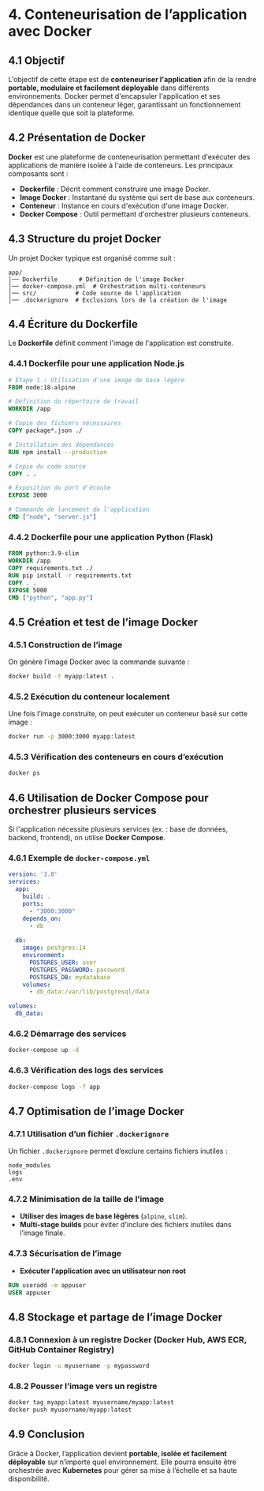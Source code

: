 # 4. Conteneurisation de l’application avec Docker

## 4.1 Objectif
L'objectif de cette étape est de **conteneuriser l'application** afin de la rendre **portable, modulaire et facilement déployable** dans différents environnements. Docker permet d'encapsuler l'application et ses dépendances dans un conteneur léger, garantissant un fonctionnement identique quelle que soit la plateforme.

## 4.2 Présentation de Docker
**Docker** est une plateforme de conteneurisation permettant d'exécuter des applications de manière isolée à l'aide de conteneurs. Les principaux composants sont :
- **Dockerfile** : Décrit comment construire une image Docker.
- **Image Docker** : Instantané du système qui sert de base aux conteneurs.
- **Conteneur** : Instance en cours d'exécution d'une image Docker.
- **Docker Compose** : Outil permettant d'orchestrer plusieurs conteneurs.

## 4.3 Structure du projet Docker
Un projet Docker typique est organisé comme suit :
```
app/
│── Dockerfile      # Définition de l'image Docker
│── docker-compose.yml  # Orchestration multi-conteneurs
│── src/           # Code source de l'application
│── .dockerignore  # Exclusions lors de la création de l'image
```

## 4.4 Écriture du Dockerfile
Le **Dockerfile** définit comment l'image de l'application est construite.

### 4.4.1 Dockerfile pour une application Node.js
```dockerfile
# Étape 1 : Utilisation d'une image de base légère
FROM node:18-alpine

# Définition du répertoire de travail
WORKDIR /app

# Copie des fichiers nécessaires
COPY package*.json ./

# Installation des dépendances
RUN npm install --production

# Copie du code source
COPY . .

# Exposition du port d'écoute
EXPOSE 3000

# Commande de lancement de l'application
CMD ["node", "server.js"]
```

### 4.4.2 Dockerfile pour une application Python (Flask)
```dockerfile
FROM python:3.9-slim
WORKDIR /app
COPY requirements.txt ./
RUN pip install -r requirements.txt
COPY . .
EXPOSE 5000
CMD ["python", "app.py"]
```

## 4.5 Création et test de l’image Docker
### 4.5.1 Construction de l’image
On génère l’image Docker avec la commande suivante :
```bash
docker build -t myapp:latest .
```

### 4.5.2 Exécution du conteneur localement
Une fois l’image construite, on peut exécuter un conteneur basé sur cette image :
```bash
docker run -p 3000:3000 myapp:latest
```

### 4.5.3 Vérification des conteneurs en cours d’exécution
```bash
docker ps
```

## 4.6 Utilisation de Docker Compose pour orchestrer plusieurs services
Si l'application nécessite plusieurs services (ex. : base de données, backend, frontend), on utilise **Docker Compose**.

### 4.6.1 Exemple de `docker-compose.yml`
```yaml
version: '3.8'
services:
  app:
    build: .
    ports:
      - "3000:3000"
    depends_on:
      - db
  
  db:
    image: postgres:14
    environment:
      POSTGRES_USER: user
      POSTGRES_PASSWORD: password
      POSTGRES_DB: mydatabase
    volumes:
      - db_data:/var/lib/postgresql/data

volumes:
  db_data:
```

### 4.6.2 Démarrage des services
```bash
docker-compose up -d
```

### 4.6.3 Vérification des logs des services
```bash
docker-compose logs -f app
```

## 4.7 Optimisation de l’image Docker
### 4.7.1 Utilisation d’un fichier `.dockerignore`
Un fichier `.dockerignore` permet d’exclure certains fichiers inutiles :
```
node_modules
logs
.env
```

### 4.7.2 Minimisation de la taille de l’image
- **Utiliser des images de base légères** (`alpine`, `slim`).
- **Multi-stage builds** pour éviter d'inclure des fichiers inutiles dans l’image finale.

### 4.7.3 Sécurisation de l’image
- **Exécuter l’application avec un utilisateur non root**
```dockerfile
RUN useradd -m appuser
USER appuser
```

## 4.8 Stockage et partage de l’image Docker
### 4.8.1 Connexion à un registre Docker (Docker Hub, AWS ECR, GitHub Container Registry)
```bash
docker login -u myusername -p mypassword
```

### 4.8.2 Pousser l’image vers un registre
```bash
docker tag myapp:latest myusername/myapp:latest
docker push myusername/myapp:latest
```

## 4.9 Conclusion
Grâce à Docker, l’application devient **portable, isolée et facilement déployable** sur n’importe quel environnement. Elle pourra ensuite être orchestrée avec **Kubernetes** pour gérer sa mise à l’échelle et sa haute disponibilité.
